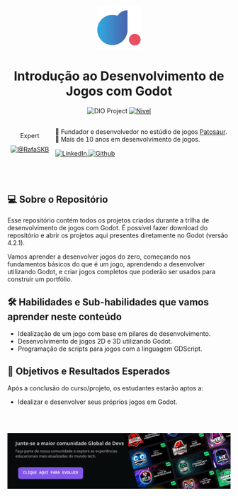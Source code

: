<!--START_SECTION:header-->
<div align="center">
  <p align="center">
    <img 
      alt="DIO Education" 
      src="https://raw.githubusercontent.com/digitalinnovationone/template-github-trilha/main/.github/assets/logo.webp" 
      width="100px" 
    />
    <h1>Introdução ao Desenvolvimento de Jogos com Godot</h1>
  </p>
</div>
<!--END_SECTION:header-->

<p align="center">
  <img src="https://img.shields.io/static/v1?label=DIO&message=Education&color=E94D5F&labelColor=202024" alt="DIO Project" />
  <a href="NIVEL"><img  src="https://img.shields.io/static/v1?label=Nivel&message=Basico Intermediário&color=E94D5F&labelColor=202024" alt="Nivel"></a>

</p>

<!--  -->
<table align="center">
<thead>
  <tr>
    <td>
        <p align="center">Expert</p>
        <a href="https://github.com/RafaSKB">
        <img src="https://avatars0.githubusercontent.com/u/2331058?v=4&s=115" alt="@RafaSKB"><br>
      </a>
    </td>
    <td colspan="3">
    <p>
      🦆 Fundador e desenvolvedor no estúdio de jogos <a href="https://patosaur.com">Patosaur</a>.
      <br/>
      🎉 Mais de 10 anos em desenvolvimento de jogos.
    </p>
      <a 
      href="https://www.linkedin.com/in/rafaskoberg/" 
      align="center">
           <img 
            align="center" 
            alt="LinkedIn" 
            src="https://img.shields.io/badge/LinkedIn-0077B5?style=for-the-badge&logo=linkedin&logoColor=white"
            >
        </a>
        <a href="https://github.com/rafaskb" target="_blank">
            <img 
              align="center" 
              alt="Github" 
              src="https://img.shields.io/badge/Github-FFFFFF?style=for-the-badge&logo=github&logoColor=171515"
            >
        </a>
    </td>
  </tr>
</thead>
</table>
<!--  -->

<br/>
<br/>

## 💻 Sobre o Repositório

Esse repositório contém todos os projetos criados durante a trilha de desenvolvimento de jogos com Godot. É possível fazer download do repositório e abrir os projetos aqui presentes diretamente no Godot (versão 4.2.1).

Vamos aprender a desenvolver jogos do zero, começando nos fundamentos básicos do que é um jogo, aprendendo a desenvolver utilizando Godot, e criar jogos completos que poderão ser usados para construir um portfólio.

## 🛠️ Habilidades e Sub-habilidades que vamos aprender neste conteúdo

- Idealização de um jogo com base em pilares de desenvolvimento.
- Desenvolvimento de jogos 2D e 3D utilizando Godot.
- Programação de scripts para jogos com a linguagem GDScript.

## 🎯 Objetivos e Resultados Esperados

Após a conclusão do curso/projeto, os estudantes estarão aptos a:

- Idealizar e desenvolver seus próprios jogos em Godot.

<!--START_SECTION:footer-->

<br />
<br />

<p align="center">
  <a href="https://www.dio.me/" target="_blank">
    <img align="center" src="https://raw.githubusercontent.com/digitalinnovationone/template-github-trilha/main/.github/assets/footer.png" alt="banner"/>
  </a>
</p>
